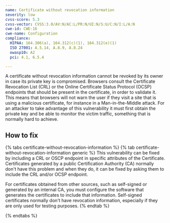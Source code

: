 ```yaml
---
name: Certificate without revocation information
severity: low
cvss-score: 5.3
cvss-vector: CVSS:3.0/AV:N/AC:L/PR:N/UI:N/S:U/C:N/I:L/A:N
cwe-id: CWE-16
cwe-name: Configuration
compliance:
  HIPAA: 164.306(a), 164.312(c)(1), 164.312(e)(1)
  ISO 27001: A.5.14, A.8.9, A.8.24
  owasp10: A2
  pci: 4.1, 6.5.4

---            
```


A certificate without revocation information cannot be revoked by its owner in case its private key is compromised. Browsers consult the Certificate Revocation List (CRL) or the Online Certificate Status Protocol (OCSP) endpoints that should be present in the certificate, in order to validate it. 
This means that browsers will not warn the user if they visit a site that is using a malicious certificate, for instance in a Man-in-the-Middle attack. 
For an attacker to take advantage of this vulnerability it must first obtain the private key and be able to monitor the victim traffic, something that is normally hard to achieve.

## How to fix

{% tabs certificate-without-revocation-information %}
{% tab certificate-without-revocation-information generic %}
This vulnerability can be fixed by including a CRL or OSCP endpoint in specific attributes of the Certificate. Certificates generated by a public Certification Authority (CA) normally don't have this problem and when they do, it can be fixed by asking them to include the CRL and/or OCSP endpoint.

For certificates obtained from other sources, such as self-signed or generated by an internal CA, you must configure the software that generates the certificates to include that information.
Self-signed certificates normally don't have revocation information, especially if they are only used for testing purposes.
{% endtab %}

{% endtabs %}
